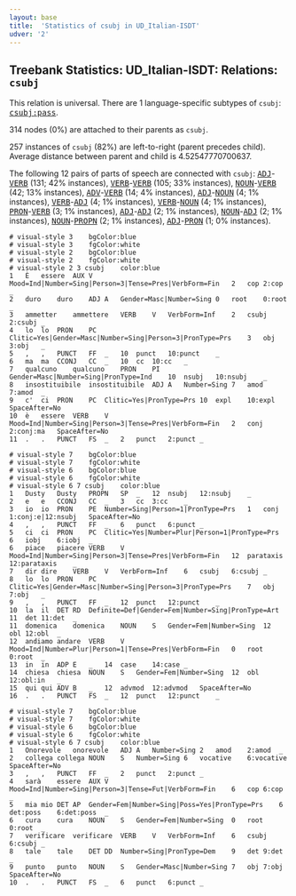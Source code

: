 ```yaml
---
layout: base
title:  'Statistics of csubj in UD_Italian-ISDT'
udver: '2'
---
```


## Treebank Statistics: UD_Italian-ISDT: Relations: `csubj`

This relation is universal.
There are 1 language-specific subtypes of `csubj`: <tt><a href="it_isdt-dep-csubj-pass.html">csubj:pass</a></tt>.

314 nodes (0%) are attached to their parents as `csubj`.

257 instances of `csubj` (82%) are left-to-right (parent precedes child).
Average distance between parent and child is 4.52547770700637.

The following 12 pairs of parts of speech are connected with `csubj`: <tt><a href="it_isdt-pos-ADJ.html">ADJ</a></tt>-<tt><a href="it_isdt-pos-VERB.html">VERB</a></tt> (131; 42% instances), <tt><a href="it_isdt-pos-VERB.html">VERB</a></tt>-<tt><a href="it_isdt-pos-VERB.html">VERB</a></tt> (105; 33% instances), <tt><a href="it_isdt-pos-NOUN.html">NOUN</a></tt>-<tt><a href="it_isdt-pos-VERB.html">VERB</a></tt> (42; 13% instances), <tt><a href="it_isdt-pos-ADV.html">ADV</a></tt>-<tt><a href="it_isdt-pos-VERB.html">VERB</a></tt> (14; 4% instances), <tt><a href="it_isdt-pos-ADJ.html">ADJ</a></tt>-<tt><a href="it_isdt-pos-NOUN.html">NOUN</a></tt> (4; 1% instances), <tt><a href="it_isdt-pos-VERB.html">VERB</a></tt>-<tt><a href="it_isdt-pos-ADJ.html">ADJ</a></tt> (4; 1% instances), <tt><a href="it_isdt-pos-VERB.html">VERB</a></tt>-<tt><a href="it_isdt-pos-NOUN.html">NOUN</a></tt> (4; 1% instances), <tt><a href="it_isdt-pos-PRON.html">PRON</a></tt>-<tt><a href="it_isdt-pos-VERB.html">VERB</a></tt> (3; 1% instances), <tt><a href="it_isdt-pos-ADJ.html">ADJ</a></tt>-<tt><a href="it_isdt-pos-ADJ.html">ADJ</a></tt> (2; 1% instances), <tt><a href="it_isdt-pos-NOUN.html">NOUN</a></tt>-<tt><a href="it_isdt-pos-ADJ.html">ADJ</a></tt> (2; 1% instances), <tt><a href="it_isdt-pos-NOUN.html">NOUN</a></tt>-<tt><a href="it_isdt-pos-PROPN.html">PROPN</a></tt> (2; 1% instances), <tt><a href="it_isdt-pos-ADJ.html">ADJ</a></tt>-<tt><a href="it_isdt-pos-PRON.html">PRON</a></tt> (1; 0% instances).


~~~ conllu
# visual-style 3	bgColor:blue
# visual-style 3	fgColor:white
# visual-style 2	bgColor:blue
# visual-style 2	fgColor:white
# visual-style 2 3 csubj	color:blue
1	È	essere	AUX	V	Mood=Ind|Number=Sing|Person=3|Tense=Pres|VerbForm=Fin	2	cop	2:cop	_
2	duro	duro	ADJ	A	Gender=Masc|Number=Sing	0	root	0:root	_
3	ammetter	ammettere	VERB	V	VerbForm=Inf	2	csubj	2:csubj	_
4	lo	lo	PRON	PC	Clitic=Yes|Gender=Masc|Number=Sing|Person=3|PronType=Prs	3	obj	3:obj	_
5	,	,	PUNCT	FF	_	10	punct	10:punct	_
6	ma	ma	CCONJ	CC	_	10	cc	10:cc	_
7	qualcuno	qualcuno	PRON	PI	Gender=Masc|Number=Sing|PronType=Ind	10	nsubj	10:nsubj	_
8	insostituibile	insostituibile	ADJ	A	Number=Sing	7	amod	7:amod	_
9	c'	ci	PRON	PC	Clitic=Yes|PronType=Prs	10	expl	10:expl	SpaceAfter=No
10	è	essere	VERB	V	Mood=Ind|Number=Sing|Person=3|Tense=Pres|VerbForm=Fin	2	conj	2:conj:ma	SpaceAfter=No
11	.	.	PUNCT	FS	_	2	punct	2:punct	_

~~~


~~~ conllu
# visual-style 7	bgColor:blue
# visual-style 7	fgColor:white
# visual-style 6	bgColor:blue
# visual-style 6	fgColor:white
# visual-style 6 7 csubj	color:blue
1	Dusty	Dusty	PROPN	SP	_	12	nsubj	12:nsubj	_
2	e	e	CCONJ	CC	_	3	cc	3:cc	_
3	io	io	PRON	PE	Number=Sing|Person=1|PronType=Prs	1	conj	1:conj:e|12:nsubj	SpaceAfter=No
4	,	,	PUNCT	FF	_	6	punct	6:punct	_
5	ci	ci	PRON	PC	Clitic=Yes|Number=Plur|Person=1|PronType=Prs	6	iobj	6:iobj	_
6	piace	piacere	VERB	V	Mood=Ind|Number=Sing|Person=3|Tense=Pres|VerbForm=Fin	12	parataxis	12:parataxis	_
7	dir	dire	VERB	V	VerbForm=Inf	6	csubj	6:csubj	_
8	lo	lo	PRON	PC	Clitic=Yes|Gender=Masc|Number=Sing|Person=3|PronType=Prs	7	obj	7:obj	_
9	,	,	PUNCT	FF	_	12	punct	12:punct	_
10	la	il	DET	RD	Definite=Def|Gender=Fem|Number=Sing|PronType=Art	11	det	11:det	_
11	domenica	domenica	NOUN	S	Gender=Fem|Number=Sing	12	obl	12:obl	_
12	andiamo	andare	VERB	V	Mood=Ind|Number=Plur|Person=1|Tense=Pres|VerbForm=Fin	0	root	0:root	_
13	in	in	ADP	E	_	14	case	14:case	_
14	chiesa	chiesa	NOUN	S	Gender=Fem|Number=Sing	12	obl	12:obl:in	_
15	qui	qui	ADV	B	_	12	advmod	12:advmod	SpaceAfter=No
16	.	.	PUNCT	FS	_	12	punct	12:punct	_

~~~


~~~ conllu
# visual-style 7	bgColor:blue
# visual-style 7	fgColor:white
# visual-style 6	bgColor:blue
# visual-style 6	fgColor:white
# visual-style 6 7 csubj	color:blue
1	Onorevole	onorevole	ADJ	A	Number=Sing	2	amod	2:amod	_
2	collega	collega	NOUN	S	Number=Sing	6	vocative	6:vocative	SpaceAfter=No
3	,	,	PUNCT	FF	_	2	punct	2:punct	_
4	sarà	essere	AUX	V	Mood=Ind|Number=Sing|Person=3|Tense=Fut|VerbForm=Fin	6	cop	6:cop	_
5	mia	mio	DET	AP	Gender=Fem|Number=Sing|Poss=Yes|PronType=Prs	6	det:poss	6:det:poss	_
6	cura	cura	NOUN	S	Gender=Fem|Number=Sing	0	root	0:root	_
7	verificare	verificare	VERB	V	VerbForm=Inf	6	csubj	6:csubj	_
8	tale	tale	DET	DD	Number=Sing|PronType=Dem	9	det	9:det	_
9	punto	punto	NOUN	S	Gender=Masc|Number=Sing	7	obj	7:obj	SpaceAfter=No
10	.	.	PUNCT	FS	_	6	punct	6:punct	_

~~~


